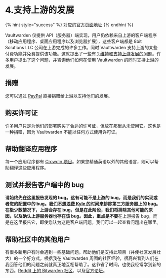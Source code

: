 # 4.支持上游的发展

{% hint style="success" %}
对应的[官方页面地址](https://github.com/dani-garcia/vaultwarden/wiki/Supporting-upstream)
{% endhint %}

Vaultwarden 仅提供 API（服务器）端实现，用户仍依赖来自上游的客户端程序（移动应用程序、桌面应用程序以及浏览器扩展），这些客户端都是 8bit Solutions LLC 公司在上游完成的许多工作。同时 Vaultwarden 支持上游的某些付费功能并免费提供该功能。这就提出了一些有关[维持和支持上游发展的问题](https://github.com/dani-garcia/vaultwarden/issues/331)。许多用户提出了这个问题，并咨询他们如何在使用 Vaultwarden 的同时支持上游的发展。

## 捐赠 <a href="#donating" id="donating"></a>

您可以通过 [PayPal](https://www.paypal.me/bitwarden) 直接捐赠给上游以支持他们的发展。

## 购买许可证 <a href="#buying-a-licence" id="buying-a-licence"></a>

许多用户只是为他们的部署购买了合适的许可证，但放在那里从未使用它。这也是一种捐赠，因为 Vaultwarden 不能以任何方式使用许可证。

## 帮助翻译应用程序 <a href="#help-translating-the-apps" id="help-translating-the-apps"></a>

每一个应用程序都有 [Crowdin 项目](https://crowdin.com/profile/kspearrin)。如果您精通英语以外的其他语言，则可以帮助翻译这些应用程序。

## 测试并报告客户端中的 bug <a href="#testing-reporting-bugs-in-clients" id="testing-reporting-bugs-in-clients"></a>

**请始终先在这里报告发现的 bug。**这有可能不是上游的 bug，而是我们的实现或者您的配置中的 bug。[我们不想浪费 Kyle 的时间](https://github.com/dani-garcia/vaultwarden/issues/336)来排除第三方服务器上的 bug。在极少数情况下，上游会存在 bug，但是在此阶段，我们将排除其他可能的原因，以及确认上游服务器也存在该 bug。因此，重点是**不要**在上游报告 bug，而是在这里报告它，即使您认为这是客户端问题。我们可以一起查看问题出在哪里。

## 帮助社区中的其他用户 <a href="#helping-other-users-in-the-community" id="helping-other-users-in-the-community"></a>

有很多新用户有时会遇到一些基础问题。帮助他们是支持此项目（并使社区发展壮大）的一个好方式。根据我在 Vaultwarden 周围的社区经验，很高兴看到人们在我回答他们的问题之前就真正地互相帮助了。这节省了时间，也使我经常学到新的东西。[Reddit 上的 Bitwarden 社区](https://www.reddit.com/r/bitwarden)，以及[官方论坛](https://community.bitwarden.com/)。
